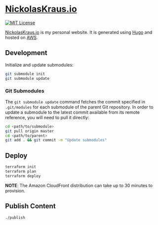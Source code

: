 # [NickolasKraus.io](https://nickolaskraus.io)

[![MIT License](https://img.shields.io/badge/License-MIT-blue.svg)](https://github.com/NickolasHKraus/nickolaskraus-io/blob/master/LICENSE)

[NickolasKraus.io](https://nickolaskraus.io) is my personal website. It is generated using [Hugo](https://gohugo.io) and hosted on [AWS](https://aws.amazon.com).

## Development

Initialize and update submodules:

```bash
git submodule init
git submodule update
```

### Git Submodules

The `git submodule update` command fetches the commit specified in `.git/modules` for each submodule of the parent Git repository. In order to update a submodule to the latest commit available from its remote reference, you will need to pull it directly:

```bash
cd <path/to/submodule>
git pull origin master
cd <path/to/parent>
git add . && git commit -m "Update submodules"
```

## Deploy

```bash
terraform init
terraform plan
terraform deploy
```

**NOTE**: The Amazon CloudFront distribution can take up to 30 minutes to provision.

## Publish Content

```bash
./publish
```
